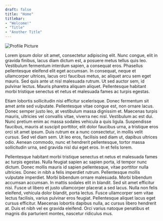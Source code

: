 ```yaml
---
draft: false
title: "Home"
titlebar:
- "Welcome!"
- "Title"
- "Another Title"
---
```


![Profile Picture](/img/profile.webp)

Lorem ipsum dolor sit amet, consectetur adipiscing elit. Nunc congue, elit in gravida finibus, lacus diam dictum est, a posuere metus tellus quis leo. Vestibulum fermentum interdum sapien, a consequat eros. Phasellus pellentesque eleifend elit eget accumsan. In consequat, neque et ullamcorper ultrices, lacus orci faucibus metus, ac aliquet arcu sem eget mauris. Sed quis ante ut nisl malesuada rutrum. Ut sed auctor sem, id pulvinar lectus. Mauris pharetra aliquam aliquet. Pellentesque habitant morbi tristique senectus et netus et malesuada fames ac turpis egestas.

<!-- section break -->

Etiam lobortis sollicitudin nisi efficitur scelerisque. Donec fermentum sit amet ante sed vulputate. Pellentesque vitae congue est, non ornare lacus. Donec semper justo leo, at vestibulum massa dignissim et. Maecenas turpis mauris, ultricies vel convallis vitae, viverra nec nisl. Vestibulum ac est dui. Nunc pretium enim ac massa sodales vehicula a quis ligula. Suspendisse faucibus, mauris at suscipit porttitor, elit dolor faucibus urna, a tristique eros orci sit amet ipsum. Duis rutrum ex a nunc consectetur, in mollis velit cursus. Sed vel diam sem. Ut leo eros, facilisis sed diam ut, dapibus ultrices odio. Aenean commodo, nunc et hendrerit pellentesque, tortor massa sollicitudin urna, sed gravida nisl dui eget eros. In et felis lorem.

<!-- section break -->

Pellentesque habitant morbi tristique senectus et netus et malesuada fames ac turpis egestas. Nulla feugiat sapien ac sapien porta, id tempor nunc dictum. Donec mollis mauris id sapien pellentesque, vitae porttitor nulla ultricies. Donec in nibh a felis imperdiet rutrum. Pellentesque mollis vulputate imperdiet. Morbi bibendum ornare malesuada. Morbi bibendum accumsan accumsan. In mattis sodales elit in blandit. Sed sit amet efficitur nisi. Fusce ut libero et justo ullamcorper placerat a sed lacus. Nulla non felis eleifend, vehicula dolor blandit, porta lectus. Fusce ullamcorper sem vitae lectus facilisis, varius pulvinar eros feugiat. Pellentesque aliquet lacus eget cursus efficitur. Maecenas lobortis dapibus nulla, ac cursus libero hendrerit at. Duis et nibh vel ex gravida eleifend. Orci varius natoque penatibus et magnis dis parturient montes, nascetur ridiculus mus.

